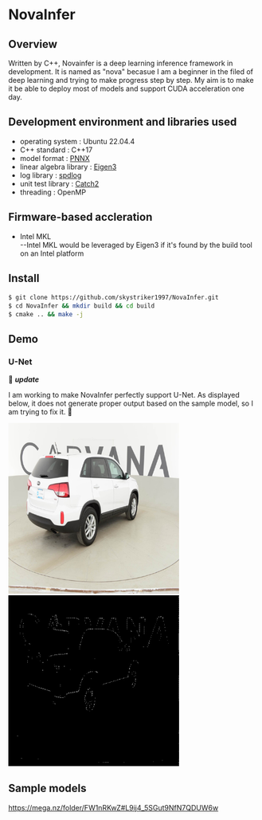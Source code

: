 # NovaInfer

## Overview

Written by C++, Novainfer is a deep learning inference framework in development. It is named as "nova" becasue I am a beginner in the filed of deep learning and trying to make progress step by step. My aim is to make it be able to deploy most of models and support CUDA acceleration one day.

## Development environment and libraries used
* operating system : Ubuntu 22.04.4
* C++ standard : C++17
* model format : [PNNX](https://github.com/Tencent/ncnn/tree/master/tools/pnnx)
* linear algebra library : [Eigen3](https://eigen.tuxfamily.org/index.php?title=Main_Page)
* log library : [spdlog](https://github.com/gabime/spdlog)
* unit test library : [Catch2](https://github.com/catchorg/Catch2)
* threading : OpenMP

## Firmware-based accleration 

* Intel MKL<br> --Intel MKL would be leveraged by Eigen3 if it's found by the build tool on an Intel platform

## Install
```bash
$ git clone https://github.com/skystriker1997/NovaInfer.git
$ cd NovaInfer && mkdir build && cd build
$ cmake .. && make -j
```
## Demo

### U-Net

🥳 **_update_**

I am working to make NovaInfer perfectly support U-Net. As displayed below, it does not generate proper output based on the sample model, so I am trying to fix it. 🧐

 <img src="./images/unet_car_input.png" style="zoom:67%;" /> 

<img src="./images/unet_car_output.jpg" style="zoom:67%;" />

## Sample models
https://mega.nz/folder/FW1nRKwZ#L9ij4_5SGut9NfN7QDUW6w



